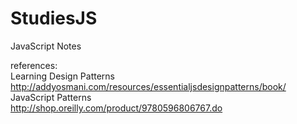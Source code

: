 StudiesJS
================
JavaScript Notes

references: 
<br>
Learning Design Patterns
<br>
http://addyosmani.com/resources/essentialjsdesignpatterns/book/
<br>
JavaScript Patterns
<br>
http://shop.oreilly.com/product/9780596806767.do

